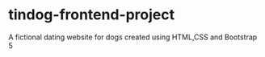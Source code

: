 # tindog-frontend-project
A fictional dating website for dogs created using HTML,CSS and Bootstrap 5
